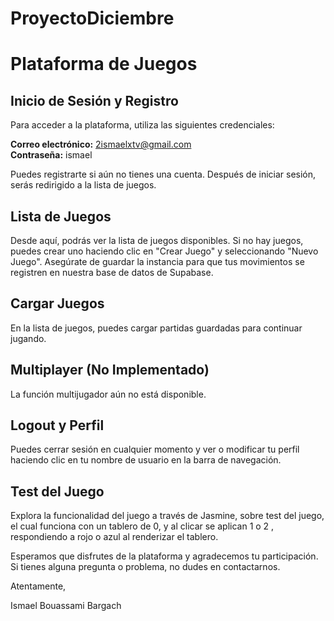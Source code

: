 # ProyectoDiciembre
 
# Plataforma de Juegos

## Inicio de Sesión y Registro

Para acceder a la plataforma, utiliza las siguientes credenciales:

**Correo electrónico:** 2ismaelxtv@gmail.com  
**Contraseña:** ismael

Puedes registrarte si aún no tienes una cuenta. Después de iniciar sesión, serás redirigido a la lista de juegos.

## Lista de Juegos

Desde aquí, podrás ver la lista de juegos disponibles. Si no hay juegos, puedes crear uno haciendo clic en "Crear Juego" y seleccionando "Nuevo Juego". Asegúrate de guardar la instancia para que tus movimientos se registren en nuestra base de datos de Supabase.

## Cargar Juegos

En la lista de juegos, puedes cargar partidas guardadas para continuar jugando.

## Multiplayer (No Implementado)

La función multijugador aún no está disponible.

## Logout y Perfil

Puedes cerrar sesión en cualquier momento y ver o modificar tu perfil haciendo clic en tu nombre de usuario en la barra de navegación.

## Test del Juego

Explora la funcionalidad del juego a través de Jasmine, sobre test del juego, el cual funciona con un tablero de 0, y al clicar se aplican 1 o 2 , respondiendo a rojo o azul al renderizar el tablero.



Esperamos que disfrutes de la plataforma y agradecemos tu participación. Si tienes alguna pregunta o problema, no dudes en contactarnos.

Atentamente,

Ismael Bouassami Bargach



